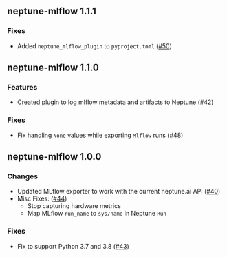 ## neptune-mlflow 1.1.1

### Fixes
- Added `neptune_mlflow_plugin` to `pyproject.toml` ([#50](https://github.com/neptune-ai/neptune-mlflow/pull/50))

## neptune-mlflow 1.1.0

### Features
- Created plugin to log mlflow metadata and artifacts to Neptune ([#42](https://github.com/neptune-ai/neptune-mlflow/pull/42))

### Fixes
- Fix handling `None` values while exporting `Mlflow` runs ([#48](https://github.com/neptune-ai/neptune-mlflow/pull/48))


## neptune-mlflow 1.0.0

### Changes
- Updated MLflow exporter to work with the current neptune.ai API ([#40](https://github.com/neptune-ai/neptune-mlflow/pull/40))
- Misc Fixes: ([#44](https://github.com/neptune-ai/neptune-mlflow/pull/44))
    - Stop capturing hardware metrics
    - Map MLflow `run_name` to `sys/name` in Neptune `Run`

### Fixes
- Fix to support Python 3.7 and 3.8 ([#43](https://github.com/neptune-ai/neptune-mlflow/pull/43))
